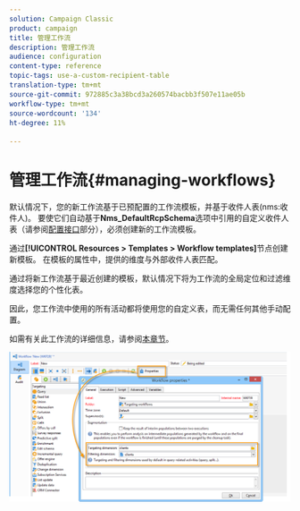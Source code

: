 ```yaml
---
solution: Campaign Classic
product: campaign
title: 管理工作流
description: 管理工作流
audience: configuration
content-type: reference
topic-tags: use-a-custom-recipient-table
translation-type: tm+mt
source-git-commit: 972885c3a38bcd3a260574bacbb3f507e11ae05b
workflow-type: tm+mt
source-wordcount: '134'
ht-degree: 11%

---
```



# 管理工作流{#managing-workflows}

默认情况下，您的新工作流基于已预配置的工作流模板，并基于收件人表(nms:收件人)。 要使它们自动基于&#x200B;**Nms_DefaultRcpSchema**&#x200B;选项中引用的自定义收件人表（请参阅[配置接口](../../configuration/using/configuring-the-interface.md)部分），必须创建新的工作流模板。

通过&#x200B;**[!UICONTROL Resources > Templates > Workflow templates]**&#x200B;节点创建新模板。 在模板的属性中，提供的维度与外部收件人表匹配。

通过将新工作流基于最近创建的模板，默认情况下将为工作流的全局定位和过滤维度选择您的个性化表。

因此，您工作流中使用的所有活动都将使用您的自定义表，而无需任何其他手动配置。

如需有关此工作流的详细信息，请参阅[本章节](../../workflow/using/about-workflows.md)。

![](assets/cfg_external_table_workflow.png)

